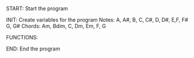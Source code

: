START: Start the program 

INIT: Create variables for the program
Notes: A, A#, B, C, C#, D, D#, E,F, F# G, G#
Chords: Am, Bdim, C, Dm, Em, F, G

FUNCTIONS:

END: End the program


